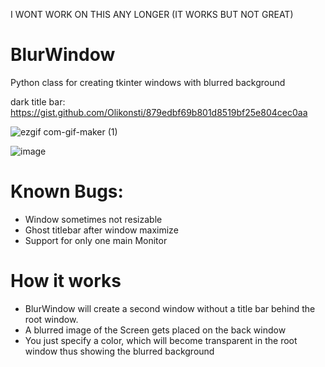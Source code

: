 I WONT WORK ON THIS ANY LONGER (IT WORKS BUT NOT GREAT)

# BlurWindow
 Python class for creating tkinter windows with blurred background
 
 dark title bar: https://gist.github.com/Olikonsti/879edbf69b801d8519bf25e804cec0aa
 
 ![ezgif com-gif-maker (1)](https://user-images.githubusercontent.com/68354546/150221194-316ae8b9-c14f-4b0e-b4e5-fabc4f36c2e9.gif)

 ![image](https://user-images.githubusercontent.com/68354546/150221245-80e0fbaa-f55e-40ec-9a66-3b540fb6ad14.png)
 
 # Known Bugs:
- Window sometimes not resizable
- Ghost titlebar after window maximize
- Support for only one main Monitor

# How it works
- BlurWindow will create a second window without a title bar behind the root window.
- A blurred image of the Screen gets placed on the back window
- You just specify a color, which will become transparent in the root window thus showing the blurred background 
